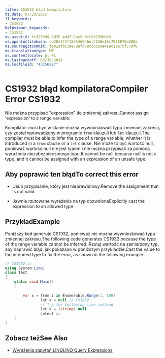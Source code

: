 ```yaml
---
title: CS1932 błąd kompilatora
ms.date: 07/20/2015
f1_keywords:
- CS1932
helpviewer_keywords:
- CS1932
ms.assetid: fc927899-2d35-4d47-9ae9-8fc99295bb66
ms.openlocfilehash: cb28dff5f153946046ec2150e18c70f8070e280a
ms.sourcegitcommit: fe02afbc39e78afd78cc6050e4a9c12a75f579f8
ms.translationtype: MT
ms.contentlocale: pl-PL
ms.lasthandoff: 08/30/2018
ms.locfileid: "43256987"
---
```

# <a name="compiler-error-cs1932"></a><span data-ttu-id="89601-102">CS1932 błąd kompilatora</span><span class="sxs-lookup"><span data-stu-id="89601-102">Compiler Error CS1932</span></span>
<span data-ttu-id="89601-103">Nie można przypisać "expression" do zmiennej zakresu.</span><span class="sxs-lookup"><span data-stu-id="89601-103">Cannot assign 'expression' to a range variable.</span></span>  
  
 <span data-ttu-id="89601-104">Kompilator musi być w stanie można wywnioskować typu zmiennej zakresu, czy został wprowadzony w programie `from` klauzuli lub `let` klauzuli.</span><span class="sxs-lookup"><span data-stu-id="89601-104">The compiler must be able to infer the type of a range variable, whether it is introduced in a `from` clause or a `let` clause.</span></span> <span data-ttu-id="89601-105">Nie może to być wartość null, ponieważ wartość null nie jest typem i nie można przypisać za pomocą wyrażenia niezabezpieczonego typu.</span><span class="sxs-lookup"><span data-stu-id="89601-105">It cannot be null because null is not a type, and it cannot be assigned with an expression of an unsafe type.</span></span>  
  
## <a name="to-correct-this-error"></a><span data-ttu-id="89601-106">Aby poprawić ten błąd</span><span class="sxs-lookup"><span data-stu-id="89601-106">To correct this error</span></span>  
  
-   <span data-ttu-id="89601-107">Usuń przypisanie, który jest nieprawidłowy.</span><span class="sxs-lookup"><span data-stu-id="89601-107">Remove the assignment that is not valid.</span></span>  
  
-   <span data-ttu-id="89601-108">Jawnie rzutowane wyrażenia na typ dozwolone</span><span class="sxs-lookup"><span data-stu-id="89601-108">Explicitly cast the expression to an allowed type</span></span>  
  
## <a name="example"></a><span data-ttu-id="89601-109">Przykład</span><span class="sxs-lookup"><span data-stu-id="89601-109">Example</span></span>  
 <span data-ttu-id="89601-110">Poniższy kod generuje CS1932, ponieważ nie można wywnioskować typu zmiennej zakresu.</span><span class="sxs-lookup"><span data-stu-id="89601-110">The following code generates CS1932 because the type of the range variable cannot be inferred.</span></span> <span data-ttu-id="89601-111">Rzutuj wartość na zamierzony typ, aby naprawić błąd, jak pokazano w poniższym przykładzie.</span><span class="sxs-lookup"><span data-stu-id="89601-111">Cast the value to the intended type to fix the error, as shown in the following example.</span></span>  
  
```csharp  
// CS1932.cs  
using System.Linq;  
class Test  
{  
    static void Main()  
    {  
  
        var x = from i in Enumerable.Range(1, 100)  
                let k = null // CS1932  
                // Try the following line instead.  
                let k = (string) null  
                select i;  
    }  
}  
```  
  
## <a name="see-also"></a><span data-ttu-id="89601-112">Zobacz też</span><span class="sxs-lookup"><span data-stu-id="89601-112">See Also</span></span>

- [<span data-ttu-id="89601-113">Wyrażenia zapytań LINQ</span><span class="sxs-lookup"><span data-stu-id="89601-113">LINQ Query Expressions</span></span>](../../csharp/programming-guide/linq-query-expressions/index.md)
